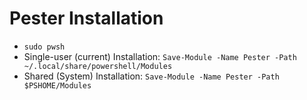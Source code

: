 # Pester Installation

- `sudo pwsh`
- Single-user (current) Installation: `Save-Module -Name Pester -Path ~/.local/share/powershell/Modules`
- Shared (System) Installation: `Save-Module -Name Pester -Path $PSHOME/Modules`
